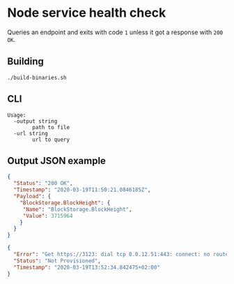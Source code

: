 # Node service health check

Queries an endpoint and exits with code `1` unless it got a response with `200 OK`.

## Building

`./build-binaries.sh`

## CLI

```
Usage:
  -output string
    	path to file
  -url string
    	url to query
```

## Output JSON example

```json
{
  "Status": "200 OK",
  "Timestamp": "2020-03-19T11:50:21.0846185Z",
  "Payload": {
    "BlockStorage.BlockHeight": {
     "Name": "BlockStorage.BlockHeight",
     "Value": 3715964
    }
  }
}
```

```json
{
  "Error": "Get https://3123: dial tcp 0.0.12.51:443: connect: no route to host",
  "Status": "Not Provisioned",
  "Timestamp": "2020-03-19T13:52:34.842475+02:00"
}
```